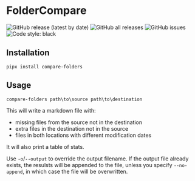 # FolderCompare

![GitHub release (latest by date)](https://img.shields.io/github/v/release/skarfie123/FolderCompare)
![GitHub all releases](https://img.shields.io/github/downloads/skarfie123/FolderCompare/total)
![GitHub issues](https://img.shields.io/github/issues/skarfie123/FolderCompare)
![Code style: black](https://img.shields.io/badge/code%20style-black-000000.svg)

## Installation

`pipx install compare-folders`

## Usage

`compare-folders path\to\source path\to\destination`

This will write a markdown file with:

- missing files from the source not in the destination
- extra files in the destination not in the source
- files in both locations with different modification dates

It will also print a table of stats.

Use `-o`/`--output` to override the output filename. If the output file already exists, the resulsts will be appended to the file, unless you specify `--no-append`, in which case the file will be overwritten.
